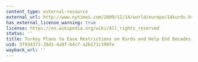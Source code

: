 ```yaml
---
content_type: external-resource
external_url: http://www.nytimes.com/2009/11/14/world/europe/14kurds.html
has_external_license_warning: true
license: https://en.wikipedia.org/wiki/All_rights_reserved
status: ''
title: Turkey Plans to Ease Restrictions on Kurds and Help End Decades of Conflict
uid: 3f934371-38d1-4a9f-b4c7-a2b171c199fe
wayback_url: ''
---
```

